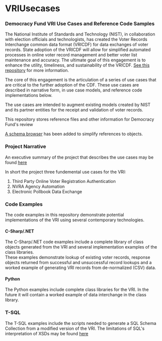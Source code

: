 # VRIUsecases

### Democracy Fund VRI Use Cases and Reference Code Samples

The National Institute of Standards and Technology (NIST), in collaboration with election officials and technologists, has created the Voter Records Interchange common data format (VRICDF) for data exchanges of voter records. State adoption of the VRICDF will allow for simplified automated processes in online voter record management and better voter list maintenance and accuracy. The ultimate goal of this engagement is to enhance the utility, timeliness, and sustainability of the VRICDF. [See this repository](https://github.com/usnistgov/VoterRecordsInterchange) for more information.

The core of this engagement is the articulation of a series of use cases that are critical to the further adoption of the CDF.  These use cases are described in narrative form, in use case models, and reference code implementations below.  

The use cases are intended to augment existing models created by NIST and its partner entities for the receipt and validation of voter records.  

This repository stores reference files and other information for Democracy Fund's review

[A schema browser](https://rawgit.com/pstenbjorn/VRIUsecases/master/vri.xsd.html) has been added to simplify references to objects.

### Project Narrative

An executive summary of the project that describes the use cases may be found [here](https://docs.google.com/document/d/1PNgzhddQpsRgWFy03Kp80-qUHyApJB4dL6zjqUZAgzc/edit?usp=sharing)

In short the project three fundemental use cases for the VRI:

1. Third Party Online Voter Registration Authentication
2. NVRA Agency Automation
3. Electronic Pollbook Data Exchange

### Code Examples

The code examples in this repository demonstrate potential implementations of the VRI using several contemporary technologies.

#### C-Sharp/.NET

The C-Sharp/.NET code examples include a complete library of class objects generated from the VRI and several implementation examples of the class libraries.  
These examples demonstrate lookup of existing voter records, response objects returned from successful and unsuccessful record lookups and a worked example of generating VRI records from de-normalized (CSV) data.

#### Python

The Python examples include complete class libraries for the VRI.  In the future it will contain a worked example of data interchange in the class library.

### T-SQL

The T-SQL examples include the scripts needed to generate a SQL Schema Collection from a modified version of the VRI.  The limitations of SQL's interpretation of XSDs may be found [here](https://docs.microsoft.com/en-us/sql/relational-databases/xml/requirements-and-limitations-for-xml-schema-collections-on-the-server?view=sql-server-2017)


